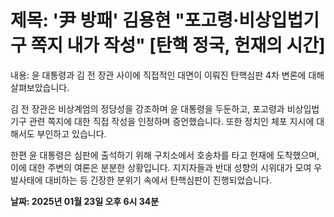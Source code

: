 # **제목: '尹 방패' 김용현 "포고령·비상입법기구 쪽지 내가 작성" [탄핵 정국, 헌재의 시간]**

  내용: 윤 대통령과 김 전 장관 사이에 직접적인 대면이 이뤄진 탄핵심판 4차 변론에 대해 살펴보았습니다.

김 전 장관은 비상계엄의 정당성을 강조하며 윤 대통령을 두둔하고, 포고령과 비상입법기구 관련 쪽지에 대한 직접 작성을 인정하며 증언했습니다. 또한 정치인 체포 지시에 대해서도 부인하고 있습니다.

한편 윤 대통령은 심판에 출석하기 위해 구치소에서 호송차를 타고 헌재에 도착했으며, 이에 대한 주변의 여론은 분분한 상황입니다. 지지자들과 반대 성향의 시위대가 모여 우발사태에 대비하는 등 긴장한 분위기 속에서 탄핵심판이 진행되었습니다.

  **날짜: 2025년 01월 23일 오후 6시 34분**